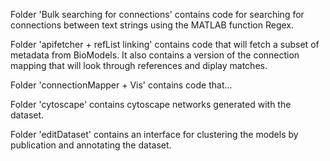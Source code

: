 Folder 'Bulk searching for connections' contains code for searching for connections between text strings using the MATLAB function Regex.

Folder 'apifetcher + refList linking' contains code that will fetch a subset of metadata from BioModels. It also contains a version of the connection mapping that will look through references and diplay matches.

Folder 'connectionMapper + Vis' contains code that...

Folder 'cytoscape' contains cytoscape networks generated with the dataset.

Folder 'editDataset' contains an interface for clustering the models by publication and annotating the dataset. 
